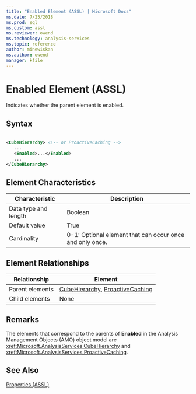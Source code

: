 ```yaml
---
title: "Enabled Element (ASSL) | Microsoft Docs"
ms.date: 7/25/2018
ms.prod: sql
ms.custom: assl
ms.reviewer: owend
ms.technology: analysis-services
ms.topic: reference
author: minewiskan
ms.author: owend
manager: kfile
---
```

# Enabled Element (ASSL)

  Indicates whether the parent element is enabled.  
  
## Syntax  
  
```xml  
  
<CubeHierarchy> <!-- or ProactiveCaching -->  
   ...  
   <Enabled>...</Enabled>  
   ...  
</CubeHierarchy>  
```  
  
## Element Characteristics  
  
|Characteristic|Description|  
|--------------------|-----------------|  
|Data type and length|Boolean|  
|Default value|True|  
|Cardinality|0-1: Optional element that can occur once and only once.|  
  
## Element Relationships  
  
|Relationship|Element|  
|------------------|-------------|  
|Parent elements|[CubeHierarchy](data-type/cubehierarchy-data-type-assl.md), [ProactiveCaching](objects/proactivecaching-element-assl.md)|  
|Child elements|None|  
  
## Remarks  
 The elements that correspond to the parents of **Enabled** in the Analysis Management Objects (AMO) object model are <xref:Microsoft.AnalysisServices.CubeHierarchy> and <xref:Microsoft.AnalysisServices.ProactiveCaching>.  
  
## See Also  
 [Properties &#40;ASSL&#41;](properties/properties-assl.md)  
  
  
